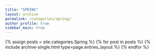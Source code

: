 ```yaml
---
title: "SPRING"
layout: archive
permalink: /categories/spring/
author_profile: true
sidebar_main: true
---
```


{% assign posts = site.categories.Spring %}
{% for post in posts %} {% include archive-single.html type=page.entries_layout %} {% endfor %}

